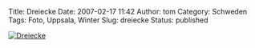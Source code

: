 Title: Dreiecke
Date: 2007-02-17 11:42
Author: tom
Category: Schweden
Tags: Foto, Uppsala, Winter
Slug: dreiecke
Status: published

[![Dreiecke](/pic/dreiecke_s.jpg "Dreiecke")](/pic/dreiecke_l.jpg)

